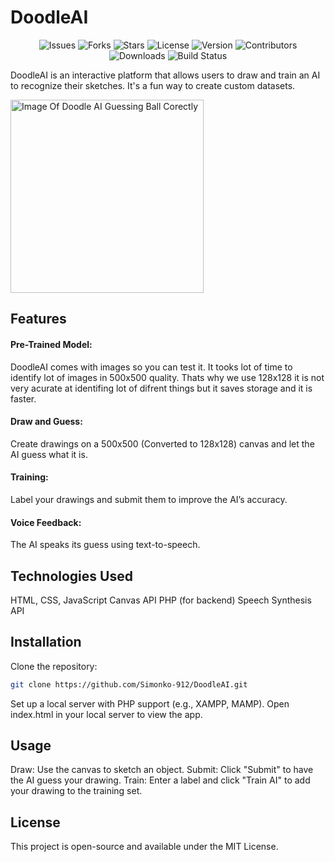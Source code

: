 # DoodleAI

<p align="center"> 
    <img src="https://img.shields.io/github/issues/Simonko-912/DoodleAI" alt="Issues">
    <img src="https://img.shields.io/github/forks/Simonko-912/DoodleAI" alt="Forks">
    <img src="https://img.shields.io/github/stars/Simonko-912/DoodleAI" alt="Stars">
    <img src="https://img.shields.io/github/license/Simonko-912/DoodleAI" alt="License">
    <img src="https://img.shields.io/badge/version-1.0.0-blue" alt="Version">
    <img src="https://img.shields.io/badge/contributors-5-orange" alt="Contributors">
    <img src="https://img.shields.io/github/downloads/Simonko-912/DoodleAI/total" alt="Downloads">
    <img src="https://img.shields.io/badge/build-passing-brightgreen" alt="Build Status">
</p>

DoodleAI is an interactive platform that allows users to draw and train an AI to recognize their sketches. It's a fun way to create custom datasets.

<img width="309" alt="Image Of Doodle AI Guessing Ball Corectly" src="https://github.com/user-attachments/assets/f5a9b2ba-4de6-4ddd-b0ae-73b7b85b0116" />
  
## Features
#### Pre-Trained Model:
DoodleAI comes with images so you can test it.
It tooks lot of time to identify lot of images in 500x500 quality. Thats why we use 128x128 it is not very acurate at identifing lot of difrent things but it saves storage and it is faster.
#### Draw and Guess: 
Create drawings on a 500x500 (Converted to 128x128) canvas and let the AI guess what it is.
#### Training: 
Label your drawings and submit them to improve the AI’s accuracy.
#### Voice Feedback: 
The AI speaks its guess using text-to-speech.

## Technologies Used
HTML, CSS, JavaScript
Canvas API
PHP (for backend)
Speech Synthesis API
## Installation
Clone the repository:

```bash Copy code
git clone https://github.com/Simonko-912/DoodleAI.git
```
Set up a local server with PHP support (e.g., XAMPP, MAMP).
Open index.html in your local server to view the app.

## Usage
Draw: Use the canvas to sketch an object.
Submit: Click "Submit" to have the AI guess your drawing.
Train: Enter a label and click "Train AI" to add your drawing to the training set.
## License
This project is open-source and available under the MIT License.
